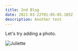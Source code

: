 ```yaml
---
title: 2nd Blog
date: 2021-03-22T01:05:05.105Z
description: Another test
---
```

Let's try adding a photo.

![](/images/uploads/img_2410-4829-_edited.jpg "Juliette")